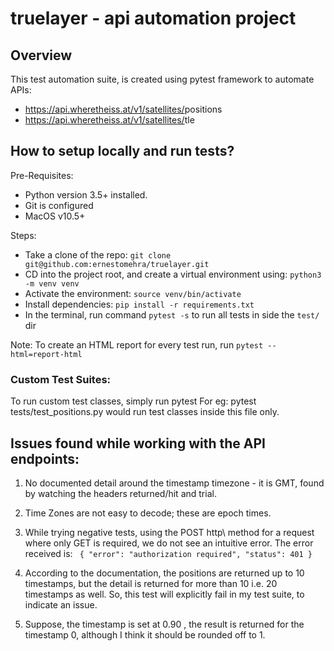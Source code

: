 # truelayer - api automation project

## Overview

This test automation suite, is created using pytest framework to automate APIs: 

- https://api.wheretheiss.at/v1/satellites/<id>positions
- https://api.wheretheiss.at/v1/satellites/<id>tle

## How to setup locally and run tests? 
Pre-Requisites:
- Python version 3.5+ installed.
- Git is configured
- MacOS v10.5+

Steps:

- Take a clone of the repo: `git clone git@github.com:ernestomehra/truelayer.git`
- CD into the project root, and create a virtual environment using: `python3 -m venv venv`
- Activate the environment: `source venv/bin/activate`
- Install dependencies: `pip install -r requirements.txt`
- In the terminal, run command `pytest -s` to run all tests in side the `test/` dir 

Note: To create an HTML report for every test run, run `pytest --html=report-html`

### Custom Test Suites:

To run custom test classes, simply run pytest <path to the testfile.py> For eg: pytest tests/test_positions.py would 
run test classes inside this file only.

## Issues found while working with the API endpoints:

1. No documented detail around the timestamp timezone - it is GMT, found by watching the headers returned/hit and trial.
2. Time Zones are not easy to decode; these are epoch times.
3. While trying negative tests, using the POST http\ method for a request where only GET is required, we do not see an 
intuitive error. The error received is: 
`
{
   "error": "authorization required",
   "status": 401
}`

4. According to the documentation, the positions are returned up to 10 timestamps, but the detail is returned for 
more than 10 i.e. 20 timestamps as well. So, this test will explicitly fail in my test suite, to indicate an issue. 

5. Suppose, the timestamp is set at 0.90 , the result is returned for the timestamp 0, although I think it should be 
rounded off to 1. 
